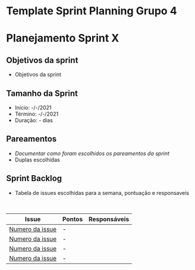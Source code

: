 # Template Sprint Planning Grupo 4

# Planejamento Sprint X

## Objetivos da sprint

- Objetivos da sprint

## Tamanho da Sprint

- Início: -/-/2021
- Término: -/-/2021
- Duração: - dias

## Pareamentos

- *Documentar como foram escolhidos os pareamentos da sprint*
- Duplas escolhidas

## Sprint Backlog

- Tabela de issues escolhidas para a semana, pontuação e responsaveis

<br>

|Issue|Pontos|Responsáveis|
|--|--|--|
|[Numero da issue](#)|-||
|[Numero da issue](#)|-||
|[Numero da issue](#)|-||
|[Numero da issue](#)|-||

